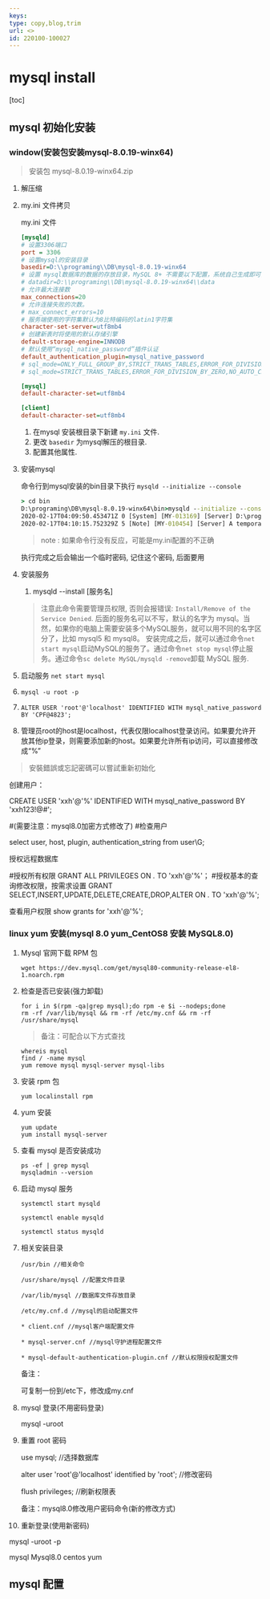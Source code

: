 ```yaml
---
keys: 
type: copy,blog,trim
url: <>
id: 220100-100027
---
```


# mysql install

[toc]

## mysql 初始化安装

### window(安装包安装mysql-8.0.19-winx64)

> 安装包 mysql-8.0.19-winx64.zip

1. 解压缩
2. my.ini 文件拷贝

   my.ini 文件

   ```ini
   [mysqld]
   # 设置3306端口
   port = 3306
   # 设置mysql的安装目录
   basedir=D:\\programing\\DB\mysql-8.0.19-winx64
   # 设置 mysql数据库的数据的存放目录，MySQL 8+ 不需要以下配置，系统自己生成即可，否则有可能报错
   # datadir=D:\\programing\\DB\mysql-8.0.19-winx64\\data
   # 允许最大连接数
   max_connections=20
   # 允许连接失败的次数。
   # max_connect_errors=10
   # 服务端使用的字符集默认为8比特编码的latin1字符集
   character-set-server=utf8mb4
   # 创建新表时将使用的默认存储引擎
   default-storage-engine=INNODB
   # 默认使用“mysql_native_password”插件认证
   default_authentication_plugin=mysql_native_password
   # sql_mode=ONLY_FULL_GROUP_BY,STRICT_TRANS_TABLES,ERROR_FOR_DIVISION_BY_ZERO,NO_AUTO_CREATE_USER,NO_ENGINE_SUBSTITUTION
   # sql_mode=STRICT_TRANS_TABLES,ERROR_FOR_DIVISION_BY_ZERO,NO_AUTO_CREATE_USER,NO_ENGINE_SUBSTITUTION

   [mysql]
   default-character-set=utf8mb4

   [client]
   default-character-set=utf8mb4
   ```

   1. 在mysql 安装根目录下新建 `my.ini` 文件.
   2. 更改 `basedir` 为mysql解压的根目录.
   3. 配置其他属性.

3. 安装mysql

   命令行到mysql安装的bin目录下执行 `mysqld --initialize --console`

   ```bat
   > cd bin
   D:\programing\DB\mysql-8.0.19-winx64\bin>mysqld --initialize --console
   2020-02-17T04:09:50.453471Z 0 [System] [MY-013169] [Server] D:\programing\DB\mysql-8.0.19-winx64\bin\mysqld.exe (mysqld 8.0.19) initializing of server in progress as process 15508
   2020-02-17T04:10:15.752329Z 5 [Note] [MY-010454] [Server] A temporary password is generated for root@localhost: p6O&AK<Et+;o
   ```

   > note : 如果命令行没有反应，可能是my.ini配置的不正确

   执行完成之后会输出一个临时密码, 记住这个密码, 后面要用

4. 安装服务
   1. mysqld --install [服务名]

   > 注意此命令需要管理员权限, 否则会报错误: `Install/Remove of the Service Denied`.
   > 后面的服务名可以不写，默认的名字为 mysql。当然，如果你的电脑上需要安装多个MySQL服务，就可以用不同的名字区分了，比如 mysql5 和 mysql8。
   > 安装完成之后，就可以通过命令`net start mysql`启动MySQL的服务了。通过命令`net stop mysql`停止服务。通过命令`sc delete MySQL/mysqld -remove`卸载 MySQL 服务.

5. 启动服务 `net start mysql`
6. `mysql -u root -p`
7. `ALTER USER 'root'@'localhost' IDENTIFIED WITH mysql_native_password BY 'CPF@4823';`
8. 管理员root的host是localhost，代表仅限localhost登录访问。如果要允许开放其他ip登录，则需要添加新的host。如果要允许所有ip访问，可以直接修改成“%”

> 安裝錯誤或忘記密碼可以嘗試重新初始化

创建用户：

 

CREATE USER 'xxh'@'%' IDENTIFIED WITH mysql_native_password BY 'xxh123!@#';

 

#(需要注意：mysql8.0加密方式修改了)
#检查用户

 

select user, host, plugin, authentication_string from user\G;

 

授权远程数据库

#授权所有权限 
GRANT ALL PRIVILEGES ON *.* TO 'xxh'@'%'；
#授权基本的查询修改权限，按需求设置
GRANT SELECT,INSERT,UPDATE,DELETE,CREATE,DROP,ALTER ON *.* TO 'xxh'@'%';

查看用户权限
show grants for 'xxh'@'%';

### linux yum 安装(mysql 8.0 yum_CentOS8 安装 MySQL8.0)

1. Mysql 官网下载 RPM 包

   `wget https://dev.mysql.com/get/mysql80-community-release-el8-1.noarch.rpm`

2. 检查是否已安装(强力卸载)

   ```shell
   for i in $(rpm -qa|grep mysql);do rpm -e $i --nodeps;done
   rm -rf /var/lib/mysql && rm -rf /etc/my.cnf && rm -rf /usr/share/mysql
   ```

   > 备注：可配合以下方式查找

   ```shell
   whereis mysql
   find / -name mysql
   yum remove mysql mysql-server mysql-libs
   ```

3. 安装 rpm 包

   `yum localinstall rpm`

4. yum 安装

   ```shell
   yum update
   yum install mysql-server
   ```

5. 查看 mysql 是否安装成功

   ```shell
   ps -ef | grep mysql
   mysqladmin --version
   ```

6. 启动 mysql 服务

   ```shell
   systemctl start mysqld

   systemctl enable mysqld

   systemctl status mysqld
   ```

7. 相关安装目录

   ```dir
   /usr/bin //相关命令

   /usr/share/mysql //配置文件目录

   /var/lib/mysql //数据库文件存放目录

   /etc/my.cnf.d //mysql的启动配置文件

   * client.cnf //mysql客户端配置文件

   * mysql-server.cnf //mysql守护进程配置文件

   * mysql-default-authentication-plugin.cnf //默认权限授权配置文件
   ```

   备注：

   可复制一份到/etc下，修改成my.cnf

8. mysql 登录(不用密码登录)

   mysql -uroot

9. 重置 root 密码

   use mysql; //选择数据库

   alter user 'root'@'localhost' identified by 'root'; //修改密码

   flush privileges; //刷新权限表

   备注：mysql8.0修改用户密码命令(新的修改方式)

10. 重新登录(使用新密码)

   mysql -uroot -p

   mysql Mysql8.0 centos yum

## mysql 配置
